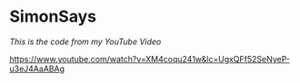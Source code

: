 # SimonSays

*This is the code from my YouTube Video*

https://www.youtube.com/watch?v=XM4coqu241w&lc=UgxQFf52SeNyeP-u3eJ4AaABAg
